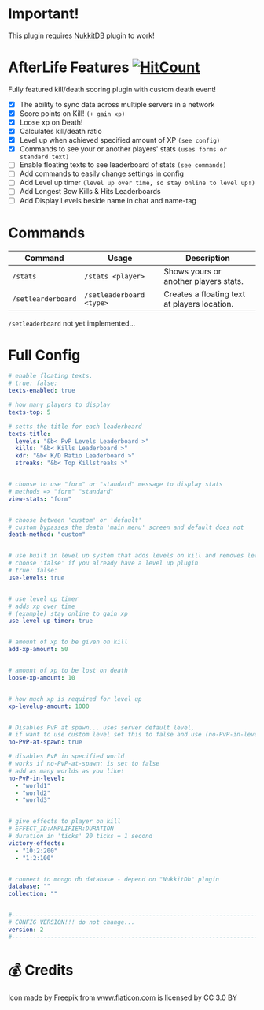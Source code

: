 # Important!
This plugin requires <a href="https://github.com/TimelessMC/NukkitDB">NukkitDB</a> plugin to work!

# AfterLife Features [![HitCount](http://hits.dwyl.io/TimelessMC/Afterlife.svg)](http://hits.dwyl.io/TimelessMC/Afterlife)
Fully featured kill/death scoring plugin with custom death event!

 - [x] The ability to sync data across multiple servers in a network
 - [x] Score points on Kill! `(+ gain xp)`
 - [x] Loose xp on Death!
 - [x] Calculates kill/death ratio 
 - [x] Level up when achieved specified amount of XP `(see config)`
 - [x] Commands to see your or another players' stats `(uses forms or standard text)`
 - [ ] Enable floating texts to see leaderboard of stats `(see commands)`
 - [ ] Add commands to easily change settings in config
 - [ ] Add Level up timer `(level up over time, so stay online to level up!)`
 - [ ] Add Longest Bow Kills & Hits Leaderboards
 - [ ] Add Display Levels beside name in chat and name-tag

# Commands
| Command | Usage | Description |
| ------- | ----- | ----------- |
| `/stats` | `/stats <player>` | Shows yours or another players stats. |
| `/setlearderboard` | `/setleaderboard <type>` | Creates a floating text at players location. |
`/setleaderboard` not yet implemented...

# Full Config
```yml
# enable floating texts.
# true: false:
texts-enabled: true

# how many players to display
texts-top: 5

# setts the title for each leaderboard
texts-title:
  levels: "&b< PvP Levels Leaderboard >"
  kills: "&b< Kills Leaderboard >"
  kdr: "&b< K/D Ratio Leaderboard >"
  streaks: "&b< Top Killstreaks >"


# choose to use "form" or "standard" message to display stats
# methods => "form" "standard"
view-stats: "form"


# choose between 'custom' or 'default'
# custom bypasses the death 'main menu' screen and default does not
death-method: "custom"


# use built in level up system that adds levels on kill and removes level on death
# choose 'false' if you already have a level up plugin
# true: false:
use-levels: true


# use level up timer
# adds xp over time
# (example) stay online to gain xp
use-level-up-timer: true


# amount of xp to be given on kill
add-xp-amount: 50


# amount of xp to be lost on death
loose-xp-amount: 10


# how much xp is required for level up
xp-levelup-amount: 1000


# Disables PvP at spawn... uses server default level,
# if want to use custom level set this to false and use (no-PvP-in-level)
no-PvP-at-spawn: true

# disables PvP in specified world
# works if no-PvP-at-spawn: is set to false
# add as many worlds as you like!
no-PvP-in-level:
  - "world1"
  - "world2"
  - "world3"


# give effects to player on kill
# EFFECT_ID:AMPLIFIER:DURATION
# duration in 'ticks' 20 ticks = 1 second
victory-effects:
  - "10:2:200"
  - "1:2:100"


# connect to mongo db database - depend on "NukkitDb" plugin
database: ""
collection: ""


#-----------------------------------------------------------------------------------------------------------------------
# CONFIG VERSION!!! do not change...
version: 2
#-----------------------------------------------------------------------------------------------------------------------
```
# 💰 Credits
Icon made by Freepik from www.flaticon.com is licensed by CC 3.0 BY